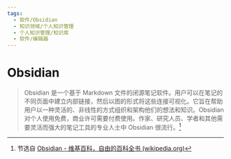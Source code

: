 ```yaml
---
tags:
  - 软件/Obsidian
  - 知识领域/个人知识管理
  - 个人知识管理/知识库
  - 软件/编辑器
---
```

# Obsidian

> Obsidian 是一个基于 Markdown 文件的闭源笔记软件。用户可以在笔记的不同页面中建立内部链接，然后以图的形式将这些连接可视化。它旨在帮助用户以一种灵活的、非线性的方式组织和架构他们的想法和知识。Obsidian 对个人使用免费，商业许可需要付费使用。作家、研究人员、学者和其他需要灵活而强大的笔记工具的专业人士中 Obsidian 很流行。[^1]

[^1]: 节选自 [Obsidian - 维基百科，自由的百科全书 (wikipedia.org)](https://zh.wikipedia.org/zh-cn/obsidian)